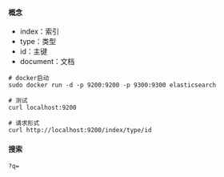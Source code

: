#### 概念

- index：索引
- type：类型
- id：主键
- document：文档

```shell
# docker启动
sudo docker run -d -p 9200:9200 -p 9300:9300 elasticsearch

# 测试
curl localhost:9200

# 请求形式
curl http://localhost:9200/index/type/id
```
#### 搜索

```
?q=
```
